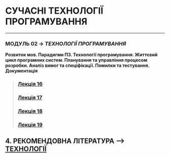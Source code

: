 # **СУЧАСНІ ТЕХНОЛОГІЇ ПРОГРАМУВАННЯ**
***
### **МОДУЛЬ 02** -> *ТЕХНОЛОГІЇ ПРОГРАМУВАННЯ*
**Розвиток мов. Парадигми ПЗ. Технології програмування. Життєвий цикл програмних систем. Планування та управління процесом розробки. Аналіз вимог та спеціфікації. Помилки та тестування. Документація**

>### [**Лекція 16**](/Lections/Modulo_2/2020_MPT_Lec_16_.pdf)
>### [**Лекція 17**]()
>### [**Лекція 18**]()
>### [**Лекція 19**]()


## 4. **РЕКОМЕНДОВНА ЛІТЕРАТУРА** --> [**ТЕХНОЛОГІЇ**](/Diff_Git_Atom_MarkDown/GitHub.md)
